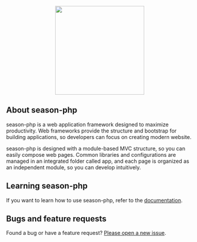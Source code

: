 <p align="center"><a href="https://framework.season.co.kr" target="_blank"><img src="https://www.season.co.kr/resources/theme/img/season_logo.png" width="240"></a></p>

## About season-php

season-php is a web application framework designed to maximize productivity. Web frameworks provide the structure and bootstrap for building applications, so developers can focus on creating modern website.

season-php is designed with a module-based MVC structure, so you can easily compose web pages. Common libraries and configurations are managed in an integrated folder called app, and each page is organized as an independent module, so you can develop intuitively.


## Learning season-php

If you want to learn how to use season-php, refer to the [documentation](https://framework.season.co.kr).

## Bugs and feature requests

Found a bug or have a feature request? [Please open a new issue](https://github.com/season-framework/season-php/issues/new).